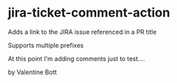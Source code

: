 # jira-ticket-comment-action
Adds a link to the JIRA issue referenced in a PR title

Supports multiple prefixes

At this point I'm adding comments just to test....

by Valentine Bott
